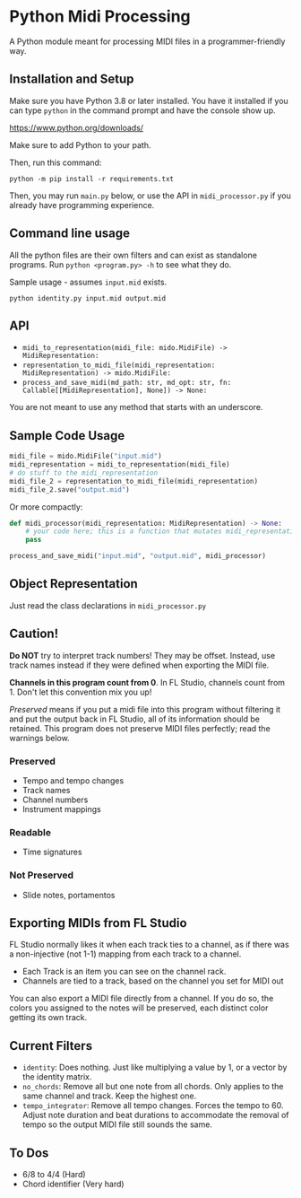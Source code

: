 # Python Midi Processing

A Python module meant for processing MIDI files in a programmer-friendly way.

## Installation and Setup

Make sure you have Python 3.8 or later installed. You have it installed if you can type `python` in the command prompt and have the console show up.

https://www.python.org/downloads/

Make sure to add Python to your path.

Then, run this command:

```
python -m pip install -r requirements.txt
```

Then, you may run `main.py` below, or use the API in `midi_processor.py` if you already have programming experience.



## Command line usage

All the python files are their own filters and can exist as standalone programs. Run `python <program.py> -h` to see what they do.

Sample usage - assumes `input.mid` exists.

```
python identity.py input.mid output.mid
```

## API

- ``midi_to_representation(midi_file: mido.MidiFile) -> MidiRepresentation:``
- ``representation_to_midi_file(midi_representation: MidiRepresentation) -> mido.MidiFile:``
- ``process_and_save_midi(md_path: str, md_opt: str, fn: Callable[[MidiRepresentation], None]) -> None:``

You are not meant to use any method that starts with an underscore.

## Sample Code Usage

```python
midi_file = mido.MidiFile("input.mid")
midi_representation = midi_to_representation(midi_file)
# do stuff to the midi_representation
midi_file_2 = representation_to_midi_file(midi_representation)
midi_file_2.save("output.mid")
```

Or more compactly:

```python
def midi_processor(midi_representation: MidiRepresentation) -> None:
    # your code here; this is a function that mutates midi_representation
    pass

process_and_save_midi("input.mid", "output.mid", midi_processor)
```

## Object Representation

Just read the class declarations in `midi_processor.py`

## Caution!

**Do NOT** try to interpret track numbers! They may be offset. Instead, use track names instead if they were defined when exporting the MIDI file.

**Channels in this program count from 0**. In FL Studio, channels count from 1. Don't let this convention mix you up!

*Preserved* means if you put a midi file into this program without filtering it and put the output back in FL Studio, all of its information should be retained. This program does not preserve MIDI files perfectly; read the warnings below.

### Preserved

- Tempo and tempo changes
- Track names
- Channel numbers
- Instrument mappings

### Readable

- Time signatures

### Not Preserved

- Slide notes, portamentos

## Exporting MIDIs from FL Studio

FL Studio normally likes it when each track ties to a channel, as if there was a non-injective (not 1-1) mapping from each track to a channel.

- Each Track is an item you can see on the channel rack.
- Channels are tied to a track, based on the channel you set for MIDI out

You can also export a MIDI file directly from a channel. If you do so, the colors you assigned to the notes will be preserved, each distinct color getting its own track.

## Current Filters

- `identity`: Does nothing. Just like multiplying a value by 1, or a vector by the identity matrix.
- `no_chords`: Remove all but one note from all chords.
    Only applies to the same channel and track.
    Keep the highest one.
- `tempo_integrator`: Remove all tempo changes. Forces the tempo to 60.
    Adjust note duration and beat durations to accommodate the removal of tempo so the output MIDI file still sounds the same.

## To Dos

- 6/8 to 4/4 (Hard)
- Chord identifier (Very hard)
